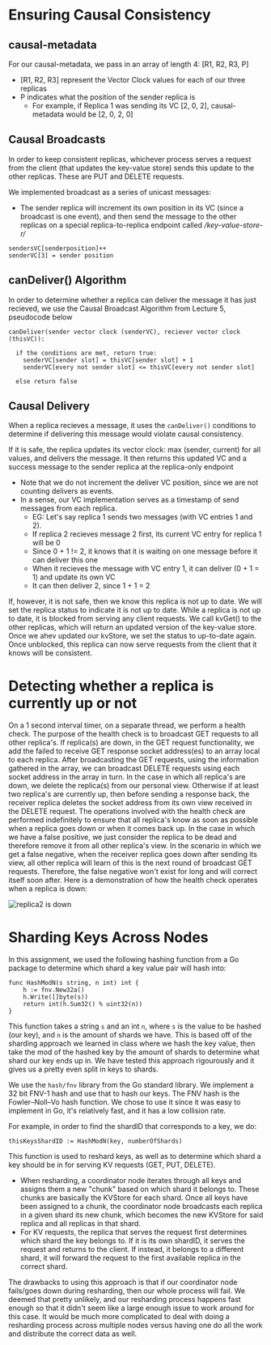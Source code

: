 # Ensuring Causal Consistency

## causal-metadata
For our causal-metadata, we pass in an array of length 4: [R1, R2, R3, P]
- [R1, R2, R3] represent the Vector Clock values for each of our three replicas
- P indicates what the position of the sender replica is
  -  For example, if Replica 1 was sending its VC [2, 0, 2], causal-metadata would be [2, 0, 2, 0]

## Causal Broadcasts
In order to keep consistent replicas, whichever process serves a request from the client (that updates the key-value store) sends this update to the other replicas. These are PUT and DELETE requests.

We implemented broadcast as a series of unicast messages:
- The sender replica will increment its own position in its VC (since a broadcast is one event), and then send the message to the other replicas on a special replica-to-replica endpoint called */key-value-store-r/*
```
sendersVC[senderposition]++
senderVC[3] = sender position
```

## canDeliver() Algorithm
In order to determine whether a replica can deliver the message it has just recieved, we use the Causal Broadcast Algorithm from Lecture 5, pseudocode below

```
canDeliver(sender vector clock (senderVC), reciever vector clock (thisVC)):

  if the conditions are met, return true:
    senderVC[sender slot] = thisVC[sender slot] + 1
    senderVC[every not sender slot] <= thisVC[every not sender slot]
    
  else return false
```

## Causal Delivery
When a replica recieves a message, it uses the `canDeliver()` conditions to determine if delivering this message would violate causal consistency.

If it is safe, the replica updates its vector clock: max (sender, current) for all values, and delivers the message. It then returns this updated VC and a success message to the sender replica at the replica-only endpoint
  - Note that we do not increment the deliver VC position, since we are not counting delivers as events.
  - In a sense, our VC implementation serves as a timestamp of send messages from each replica. 
    - EG: Let's say replica 1 sends two messages (with VC entries 1 and 2). 
    - If replica 2 recieves message 2 first, its current VC entry for replica 1 will be 0
    - Since 0 + 1 != 2, it knows that it is waiting on one message before it can deliver this one
    - When it recieves the message with VC entry 1, it can deliver (0 + 1 = 1) and update its own VC
    - It can then deliver 2, since 1 + 1 = 2

If, however, it is not safe, then we know this replica is not up to date. We will set the replica status to indicate it is not up to date. While a replica is not up to date, it is blocked from serving any client requests. We call kvGet() to the other replicas, which will return an updated version of the key-value store. Once we ahev updated our kvStore, we set the status to up-to-date again. Once unblocked, this replica can now serve requests from the client that it knows will be consistent.

# Detecting whether a replica is currently up or not
On a 1 second interval timer, on a separate thread, we perform a health check. The purpose of the health check is to
broadcast GET requests to all other replica's. If replica(s) are down, in the GET request functionality, we add the failed to receive GET response socket address(es) to an array local to each replica. After broadcasting the GET requests, using the information gathered in the array, we can broadcast DELETE requests using each socket address in the array in turn. In the case in which all replica's are down, we delete the replica(s) from our personal view. Otherwise if at least two replica's are currently up, then before sending a response back, the receiver replica deletes the socket address from its own view received in the DELETE request. The operations involved with the health check are performed indefinitely to ensure that all replica's know as soon as possible when a replica goes down or when it comes back up. In the case in which we have a false positive, we just consider the replica to be dead and therefore remove it from all other replica's view. In the scenario in which we get a false negative, when the receiver replica goes down after sending its view, all other replica will learn of this is the next round of broadcast GET requests. Therefore, the false negative won't exist for long and will correct itself soon after. Here is a demonstration of how the health check operates when a replica is down:

![replica2 is down](src/replica_down.png "replica down")

# Sharding Keys Across Nodes

In this assignment, we used the following hashing function from a Go package to determine which shard a key value pair will hash into:
```
func HashModN(s string, n int) int {
	h := fnv.New32a()
	h.Write([]byte(s))
	return int(h.Sum32() % uint32(n))
}
```

This function takes a string `s` and an int `n`, where `s` is the value to be hashed (our key), and `n` is the amount of shards we have. This is based off of the sharding approach we learned in class where we hash the key value, then take the mod of the hashed key by the amount of shards to determine what shard our key ends up in. We have tested this approach rigourously and it gives us a pretty even split in keys to shards.

We use the `hash/fnv` library from the Go standard library. We implement a 32 bit FNV-1 hash and use that to hash our keys. The FNV hash is the Fowler–Noll–Vo hash function. We chose to use it since it was easy to implement in Go, it's relatively fast, and it has a low collision rate.

For example, in order to find the shardID that corresponds to a key, we do:
```
thisKeysShardID := HashModN(key, numberOfShards)
```

This function is used to reshard keys, as well as to determine which shard a key should be in for serving KV requests (GET, PUT, DELETE).
- When resharding, a coordinator node iterates through all keys and assigns them a new "chunk" based on which shard it belongs to. These chunks are basically the KVStore for each shard. Once all keys have been assigned to a chunk, the coordinator node broadcasts each replica in a given shard its new chunk, which becomes the new KVStore for said replica and all replicas in that shard.
- For KV requests, the replica that serves the request first determines which shard the key belongs to. If it is its own shardID, it serves the request and returns to the client. If instead, it belongs to a different shard, it will forward the request to the first available replica in the correct shard.

The drawbacks to using this approach is that if our coordinator node fails/goes down during resharding, then our whole process will fail. We deemed that pretty unlikely, and our resharding process happens fast enough so that it didn't seem like a large enough issue to work around for this case. It would be much more complicated to deal with doing a resharding process across multiple nodes versus having one do all the work and distribute the correct data as well.
